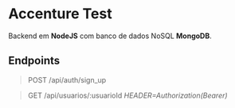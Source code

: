 # Accenture Test

Backend em **NodeJS** com banco de dados NoSQL **MongoDB**.

## Endpoints

> POST /api/auth/sign_up

> GET /api/usuarios/:usuarioId
_HEADER=Authorization(Bearer)_
